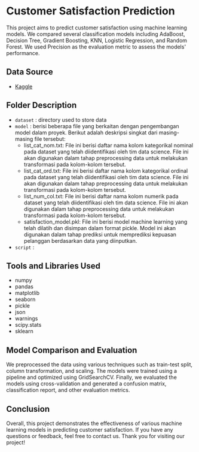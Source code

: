 # Customer Satisfaction Prediction

This project aims to predict customer satisfaction using machine learning models. We compared several classification models including AdaBoost, Decision Tree, Gradient Boosting, KNN, Logistic Regression, and Random Forest. We used Precision as the evaluation metric to assess the models' performance.

## Data Source
- [Kaggle](https://www.kaggle.com/datasets/teejmahal20/airline-passenger-satisfaction)

## Folder Description
- `dataset` : directory used to store data
- `model`   : berisi beberapa file yang berkaitan dengan pengembangan model dalam proyek. Berikut adalah deskripsi singkat dari masing-masing file tersebut:
  - list_cat_nom.txt: File ini berisi daftar nama kolom kategorikal nominal pada dataset yang telah diidentifikasi oleh tim data science. File ini akan digunakan dalam tahap preprocessing data untuk melakukan transformasi pada kolom-kolom tersebut.
  - list_cat_ord.txt: File ini berisi daftar nama kolom kategorikal ordinal pada dataset yang telah diidentifikasi oleh tim data science. File ini akan digunakan dalam tahap preprocessing data untuk melakukan transformasi pada kolom-kolom tersebut.
  - list_num_col.txt: File ini berisi daftar nama kolom numerik pada dataset yang telah diidentifikasi oleh tim data science. File ini akan digunakan dalam tahap preprocessing data untuk melakukan transformasi pada kolom-kolom tersebut.
  - satisfaction_model.pkl: File ini berisi model machine learning yang telah dilatih dan disimpan dalam format pickle. Model ini akan digunakan dalam tahap prediksi untuk memprediksi kepuasan pelanggan berdasarkan data yang diinputkan.
- `script`  :

## Tools and Libraries Used
- numpy
- pandas
- matplotlib
- seaborn
- pickle
- json
- warnings
- scipy.stats
- sklearn

## Model Comparison and Evaluation
We preprocessed the data using various techniques such as train-test split, column transformation, and scaling. The models were trained using a pipeline and optimized using GridSearchCV. Finally, we evaluated the models using cross-validation and generated a confusion matrix, classification report, and other evaluation metrics.

## Conclusion
Overall, this project demonstrates the effectiveness of various machine learning models in predicting customer satisfaction. If you have any questions or feedback, feel free to contact us. Thank you for visiting our project!


